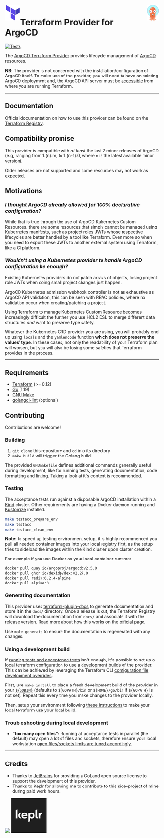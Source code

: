 <a href="https://terraform.io">
    <img src=".github/tf.png" alt="Terraform logo" title="Terraform" align="left" height="50" />
</a>

<a href="https://argoproj.github.io/cd">
    <img src=".github/argo-cd.png" alt="Terraform logo" title="Terraform" align="right" height="50" />
</a>

# Terraform Provider for ArgoCD

[![Tests](https://github.com/oboukili/terraform-provider-argocd/actions/workflows/tests.yml/badge.svg)](https://github.com/oboukili/terraform-provider-argocd/actions/workflows/tests.yml)

The [ArgoCD Terraform
Provider](https://registry.terraform.io/providers/oboukili/argocd/latest/docs)
provides lifecycle management of
[ArgoCD](https://argo-cd.readthedocs.io/en/stable/) resources.

**NB**: The provider is not concerned with the installation/configuration of
ArgoCD itself. To make use of the provider, you will need to have an existing
ArgoCD deployment and, the ArgoCD API server must be
[accessible](https://argo-cd.readthedocs.io/en/stable/getting_started/#3-access-the-argo-cd-api-server)
from where you are running Terraform.

---

## Documentation

Official documentation on how to use this provider can be found on the
[Terraform
Registry](https://registry.terraform.io/providers/oboukili/argocd/latest/docs).

## Compatibility promise

This provider is compatible with _at least_ the last 2 minor releases of ArgoCD
(e.g, ranging from 1.(n).m, to 1.(n-1).0, where `n` is the latest available
minor version).

Older releases are not supported and some resources may not work as expected.

## Motivations

### *I thought ArgoCD already allowed for 100% declarative configuration?*

While that is true through the use of ArgoCD Kubernetes Custom Resources, there
are some resources that simply cannot be managed using Kubernetes manifests,
such as project roles JWTs whose respective lifecycles are better handled by a
tool like Terraform. Even more so when you need to export these JWTs to another
external system using Terraform, like a CI platform.

### *Wouldn't using a Kubernetes provider to handle ArgoCD configuration be enough?*

Existing Kubernetes providers do not patch arrays of objects, losing project
role JWTs when doing small project changes just happen.

ArgoCD Kubernetes admission webhook controller is not as exhaustive as ArgoCD
API validation, this can be seen with RBAC policies, where no validation occur
when creating/patching a project.

Using Terraform to manage Kubernetes Custom Resource becomes increasingly
difficult the further you use HCL2 DSL to merge different data structures *and*
want to preserve type safety.

Whatever the Kubernetes CRD provider you are using, you will probably end up
using `locals` and the `yamlencode` function **which does not preserve the
values' type**. In these cases, not only the readability of your Terraform plan
will worsen, but you will also be losing some safeties that Terraform provides
in the process.

---

## Requirements

* [Terraform](https://www.terraform.io/downloads) (>= 0.12)
* [Go](https://go.dev/doc/install) (1.19)
* [GNU Make](https://www.gnu.org/software/make/)
* [golangci-lint](https://golangci-lint.run/usage/install/#local-installation) (optional)
 

## Contributing

Contributions are welcome! 

### Building

1. `git clone` this repository and `cd` into its directory
2. `make build` will trigger the Golang build

The provided `GNUmakefile` defines additional commands generally useful during
development, like for running tests, generating documentation, code formatting
and linting. Taking a look at it's content is recommended.

### Testing

The acceptance tests run against a disposable ArgoCD installation within a
[Kind](https://github.com/kubernetes-sigs/kind) cluster. Other requirements are
having a Docker daemon running and
[Kustomize](https://kubectl.docs.kubernetes.io/installation/kustomize/)
installed.

```sh
make testacc_prepare_env
make testacc
make testacc_clean_env
```

**Note:** to speed up testing environment setup, it is highly recommended you
pull all needed container images into your local registry first, as the setup
tries to sideload the images within the Kind cluster upon cluster creation.

For example if you use Docker as your local container runtime:
```shell
docker pull quay.io/argoproj/argocd:v2.5.0
docker pull ghcr.io/dexidp/dex:v2.27.0
docker pull redis:6.2.4-alpine
docker pull alpine:3
```

### Generating documentation

This provider uses [terraform-plugin-docs](https://github.com/hashicorp/terraform-plugin-docs/)
to generate documentation and store it in the `docs/` directory.
Once a release is cut, the Terraform Registry will download the documentation from `docs/`
and associate it with the release version. Read more about how this works on the
[official page](https://www.terraform.io/registry/providers/docs).

Use `make generate` to ensure the documentation is regenerated with any changes.

### Using a development build

If [running tests and acceptance tests](#testing) isn't enough, it's possible to
set up a local terraform configuration to use a development builds of the
provider. This can be achieved by leveraging the Terraform CLI [configuration
file development
overrides](https://www.terraform.io/cli/config/config-file#development-overrides-for-provider-developers).

First, use `make install` to place a fresh development build of the provider in
your
[`${GOBIN}`](https://pkg.go.dev/cmd/go#hdr-Compile_and_install_packages_and_dependencies)
(defaults to `${GOPATH}/bin` or `${HOME}/go/bin` if `${GOPATH}` is not set).
Repeat this every time you make changes to the provider locally.

Then, setup your environment following [these
instructions](https://www.terraform.io/plugin/debugging#terraform-cli-development-overrides)
to make your local terraform use your local build.

### Troubleshooting during local development

* **"too many open files":** Running all acceptance tests in parallel (the
  default) may open a lot of files and sockets, therefore ensure your local
  workstation [open files/sockets limits are tuned
  accordingly](https://k6.io/docs/misc/fine-tuning-os).

---

## Credits

* Thanks to [JetBrains](https://www.jetbrains.com/?from=terraform-provider-argocd) for providing a GoLand open source license to support the development of this provider.
* Thanks to [Keplr](https://www.welcometothejungle.com/fr/companies/keplr) for allowing me to contribute to this side-project of mine during paid work hours.

![](sponsors/jetbrains.svg?display=inline-block) ![](sponsors/keplr.png?display=inline-block)
